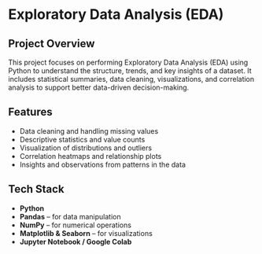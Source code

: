 #  Exploratory Data Analysis (EDA)

##  Project Overview
This project focuses on performing Exploratory Data Analysis (EDA) using Python to understand the structure, trends, and key insights of a dataset. It includes statistical summaries, data cleaning, visualizations, and correlation analysis to support better data-driven decision-making.

##  Features
- Data cleaning and handling missing values
- Descriptive statistics and value counts
- Visualization of distributions and outliers
- Correlation heatmaps and relationship plots
- Insights and observations from patterns in the data

##  Tech Stack
- **Python**
- **Pandas** – for data manipulation
- **NumPy** – for numerical operations
- **Matplotlib & Seaborn** – for visualizations
- **Jupyter Notebook / Google Colab**

